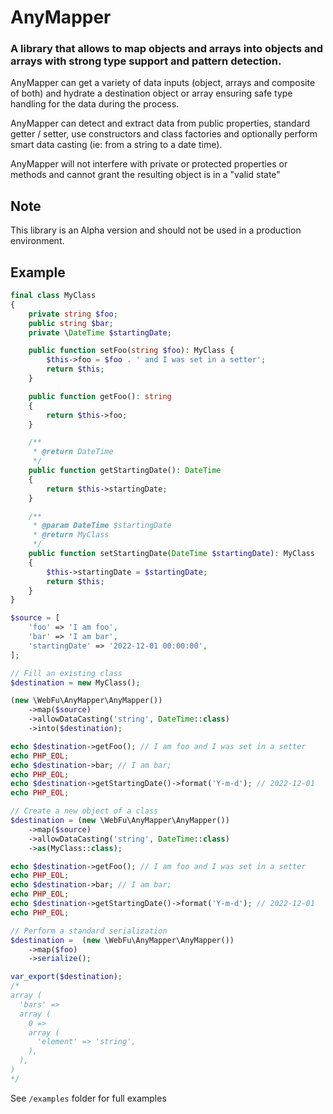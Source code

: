# AnyMapper
### A library that allows to map objects and arrays into objects and arrays with strong type support and pattern detection.

AnyMapper can get a variety of data inputs (object, arrays and composite of both) and hydrate a destination object or array ensuring safe type handling for the data during the process.

AnyMapper can detect and extract data from public properties, standard getter / setter, use constructors and class factories and optionally perform smart data casting (ie: from a string to a date time).

AnyMapper will not interfere with private or protected properties or methods and cannot grant the resulting object is in a "valid state"

## Note

This library is an Alpha version and should not be used in a production environment.

## Example

```php
final class MyClass
{
    private string $foo;
    public string $bar;
    private \DateTime $startingDate;

    public function setFoo(string $foo): MyClass {
        $this->foo = $foo . ' and I was set in a setter';
        return $this;
    }

    public function getFoo(): string
    {
        return $this->foo;
    }

    /**
     * @return DateTime
     */
    public function getStartingDate(): DateTime
    {
        return $this->startingDate;
    }

    /**
     * @param DateTime $startingDate
     * @return MyClass
     */
    public function setStartingDate(DateTime $startingDate): MyClass
    {
        $this->startingDate = $startingDate;
        return $this;
    }
}

$source = [
    'foo' => 'I am foo',
    'bar' => 'I am bar',
    'startingDate' => '2022-12-01 00:00:00',
];

// Fill an existing class
$destination = new MyClass();

(new \WebFu\AnyMapper\AnyMapper())
    ->map($source)
    ->allowDataCasting('string', DateTime::class)
    ->into($destination);

echo $destination->getFoo(); // I am foo and I was set in a setter
echo PHP_EOL;
echo $destination->bar; // I am bar;
echo PHP_EOL;
echo $destination->getStartingDate()->format('Y-m-d'); // 2022-12-01
echo PHP_EOL;

// Create a new object of a class
$destination = (new \WebFu\AnyMapper\AnyMapper())
    ->map($source)
    ->allowDataCasting('string', DateTime::class)
    ->as(MyClass::class);

echo $destination->getFoo(); // I am foo and I was set in a setter
echo PHP_EOL;
echo $destination->bar; // I am bar;
echo PHP_EOL;
echo $destination->getStartingDate()->format('Y-m-d'); // 2022-12-01
echo PHP_EOL;

// Perform a standard serialization
$destination =  (new \WebFu\AnyMapper\AnyMapper())
    ->map($foo)
    ->serialize();

var_export($destination);
/*
array (
  'bars' =>
  array (
    0 =>
    array (
      'element' => 'string',
    ),
  ),
)
*/
```

See `/examples` folder for full examples